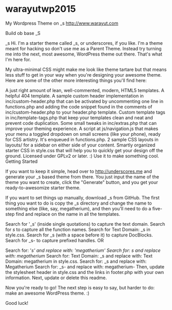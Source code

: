 # warayutwp2015
My Wordpress Theme on  _s http://www.warayut.com

Build ob base _S

_s
Hi. I'm a starter theme called _s, or underscores, if you like. I'm a theme meant for hacking so don't use me as a Parent Theme. Instead try turning me into the next, most awesome, WordPress theme out there. That's what I'm here for.

My ultra-minimal CSS might make me look like theme tartare but that means less stuff to get in your way when you're designing your awesome theme. Here are some of the other more interesting things you'll find here:

A just right amount of lean, well-commented, modern, HTML5 templates.
A helpful 404 template.
A sample custom header implementation in inc/custom-header.php that can be activated by uncommenting one line in functions.php and adding the code snippet found in the comments of inc/custom-header.php to your header.php template.
Custom template tags in inc/template-tags.php that keep your templates clean and neat and prevent code duplication.
Some small tweaks in inc/extras.php that can improve your theming experience.
A script at js/navigation.js that makes your menu a toggled dropdown on small screens (like your phone), ready for CSS artistry. It's enqueued in functions.php.
2 sample CSS layouts in layouts/ for a sidebar on either side of your content.
Smartly organized starter CSS in style.css that will help you to quickly get your design off the ground.
Licensed under GPLv2 or later. :) Use it to make something cool.
Getting Started

If you want to keep it simple, head over to http://underscores.me and generate your _s based theme from there. You just input the name of the theme you want to create, click the "Generate" button, and you get your ready-to-awesomize starter theme.

If you want to set things up manually, download _s from GitHub. The first thing you want to do is copy the _s directory and change the name to something else (like, say, megatherium), and then you'll need to do a five-step find and replace on the name in all the templates.

Search for '_s' (inside single quotations) to capture the text domain.
Search for _s_ to capture all the function names.
Search for Text Domain: _s in style.css.
Search for  _s (with a space before it) to capture DocBlocks.
Search for _s- to capture prefixed handles.
OR

Search for: '_s' and replace with: 'megatherium'
Search for: _s_ and replace with: megatherium_
Search for: Text Domain: _s and replace with: Text Domain: megatherium in style.css.
Search for:  _s and replace with:  Megatherium
Search for: _s- and replace with: megatherium-
Then, update the stylesheet header in style.css and the links in footer.php with your own information. Next, update or delete this readme.

Now you're ready to go! The next step is easy to say, but harder to do: make an awesome WordPress theme. :)

Good luck!
